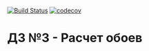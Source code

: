 [![Build Status](https://travis-ci.com/lerucom/js-homework3.svg?branch=master)](https://travis-ci.com/lerucom/js-homework3) [![codecov](https://codecov.io/gh/lerucom/js-homework3/branch/master/graph/badge.svg)](https://codecov.io/gh/lerucom/js-homework3)
# ДЗ №3 - Расчет обоев
